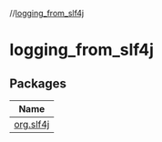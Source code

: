 //[logging_from_slf4j](index.md)



# logging_from_slf4j  


## Packages  
  
|  Name | 
|---|
| <a name="org.slf4j////PointingToDeclaration/"></a>[org.slf4j](logging_from_slf4j/org.slf4j/index.md)|

